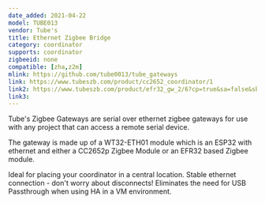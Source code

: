 ```yaml
---
date_added: 2021-04-22
model: TUBE013
vendor: Tube's
title: Ethernet Zigbee Bridge
category: coordinator
supports: coordinator
zigbeeid: none
compatible: [zha,z2m]
mlink: https://github.com/tube0013/tube_gateways
link: https://www.tubeszb.com/product/cc2652_coordinator/1
link2: https://www.tubeszb.com/product/efr32_gw_2/6?cp=true&sa=false&sbp=false&q=false&category_id=2
link3: 
---
```

Tube's Zigbee Gateways are serial over ethernet zigbee gateways for use with any project that can access a remote serial device. 

The gateway is made up of a WT32-ETH01 module which is an ESP32 with ethernet and either a CC2652p Zigbee Module or an EFR32 based Zigbee module.

 Ideal for placing your coordinator in a central location. Stable ethernet connection - don't worry about disconnects! Eliminates the need for USB Passthrough when using HA in a VM environment.